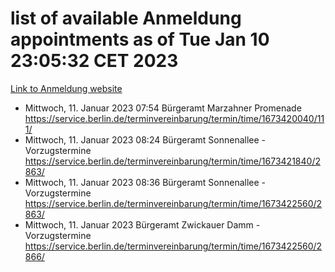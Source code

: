 # list of available Anmeldung appointments as of Tue Jan 10 23:05:32 CET 2023
[Link to Anmeldung website](https://service.berlin.de/terminvereinbarung/termin/tag.php?termin=0&anliegen[]=120686&dienstleisterlist=122210,122217,327316,122219,327312,122227,327314,122231,327346,122243,327348,122252,329742,122260,329745,122262,329748,122254,329751,122271,327278,122273,327274,122277,327276,330436,122280,327294,122282,327290,122284,327292,327539,122291,327270,122285,327266,122286,327264,122296,327268,150230,329760,122301,327282,122297,327286,122294,327284,122312,329763,122314,329775,122304,327330,122311,327334,122309,327332,122281,327352,122279,329772,122276,327324,122274,327326,122267,329766,122246,327318,122251,327320,122257,327322,122208,327298,122226,327300,121362,121364&herkunft=http%3A%2F%2Fservice.berlin.de%2Fdienstleistung%2F120686%2F)
- Mittwoch, 11. Januar 2023 07:54 Bürgeramt Marzahner Promenade https://service.berlin.de/terminvereinbarung/termin/time/1673420040/111/
- Mittwoch, 11. Januar 2023 08:24 Bürgeramt Sonnenallee - Vorzugstermine https://service.berlin.de/terminvereinbarung/termin/time/1673421840/2863/
- Mittwoch, 11. Januar 2023 08:36 Bürgeramt Sonnenallee - Vorzugstermine https://service.berlin.de/terminvereinbarung/termin/time/1673422560/2863/
- Mittwoch, 11. Januar 2023  Bürgeramt Zwickauer Damm - Vorzugstermine https://service.berlin.de/terminvereinbarung/termin/time/1673422560/2866/
